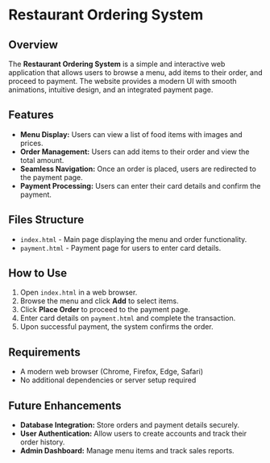 # Restaurant Ordering System

## Overview
The **Restaurant Ordering System** is a simple and interactive web application that allows users to browse a menu, add items to their order, and proceed to payment. The website provides a modern UI with smooth animations, intuitive design, and an integrated payment page.

## Features
- **Menu Display:** Users can view a list of food items with images and prices.
- **Order Management:** Users can add items to their order and view the total amount.
- **Seamless Navigation:** Once an order is placed, users are redirected to the payment page.
- **Payment Processing:** Users can enter their card details and confirm the payment.

## Files Structure
- `index.html` - Main page displaying the menu and order functionality.
- `payment.html` - Payment page for users to enter card details.

## How to Use
1. Open `index.html` in a web browser.
2. Browse the menu and click **Add** to select items.
3. Click **Place Order** to proceed to the payment page.
4. Enter card details on `payment.html` and complete the transaction.
5. Upon successful payment, the system confirms the order.

## Requirements
- A modern web browser (Chrome, Firefox, Edge, Safari)
- No additional dependencies or server setup required

## Future Enhancements
- **Database Integration:** Store orders and payment details securely.
- **User Authentication:** Allow users to create accounts and track their order history.
- **Admin Dashboard:** Manage menu items and track sales reports.




